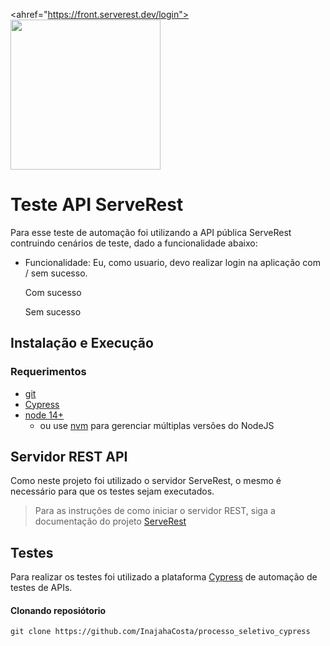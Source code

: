 <ahref="https://front.serverest.dev/login">
<img src="https://user-images.githubusercontent.com/29241659/115161869-6a017e80-a076-11eb-9bbe-c391eff410db.png" width=240>
</a>

# Teste API ServeRest

Para esse teste de automação foi utilizando a API pública ServeRest contruindo cenários de teste, dado a funcionalidade abaixo:

- Funcionalidade: Eu, como usuario, devo realizar login na aplicação com / sem sucesso.

  <p>Com sucesso</p>
  <p>Sem sucesso</p>
  
## Instalação e Execução
### Requerimentos

-   [git](https://git-scm.com/downloads)
-   [Cypress](https://cypress.com.br/)
-   [node 14+](https://nodejs.org/en/)
    -   ou use [nvm](https://github.com/nvm-sh/nvm) para gerenciar múltiplas versões do NodeJS
## Servidor REST API
Como neste projeto foi utilizado o servidor ServeRest, o mesmo é necessário para que os testes sejam executados.
> Para as instruções de como iniciar o servidor REST, siga a documentação do projeto [ServeRest](https://github.com/PauloGoncalvesBH/ServeRest#consumindo-o-serverest)

## Testes
Para realizar os testes foi utilizado a plataforma [Cypress](https://cypress.com.br/) de automação de testes de APIs.

#### Clonando reposiótorio

```text
git clone https://github.com/InajahaCosta/processo_seletivo_cypress
```

#
